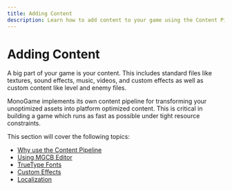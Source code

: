 ```yaml
---
title: Adding Content
description: Learn how to add content to your game using the Content Pipeline.
---
```


# Adding Content

A big part of your game is your content.  This includes standard files like textures, sound effects, music, videos, and custom effects as well as custom content like level and enemy files.

MonoGame implements its own content pipeline for transforming your unoptimized assets into platform optimized content.  This is critical in building a game which runs as fast as possible under tight resource constraints.

This section will cover the following topics:

- [Why use the Content Pipeline](why_content_pipeline.md)
- [Using MGCB Editor](using_mgcb_editor.md)
- [TrueType Fonts](adding_ttf_fonts.md)
- [Custom Effects](custom_effects.md)
- [Localization](localization.md)
